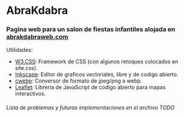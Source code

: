 # AbraKdabra

### Pagina web para un salon de fiestas infantiles alojada en [abrakdabraweb.com](abrakdabraweb.com)


Utilidades:

* [W3.CSS](https://www.w3schools.com): Framework de CSS (con algunos retoques colocados en site.css).
* [Inkscape](https://inkscape.org/es/): Editor de graficos vectoriales, libre y de codigo abierto.
* [cwebp](https://developers.google.com/speed/webp/): Conversor de formato de jpeg/png a webp.
* [Leaflet](https://leafletjs.com): Libreria de JavaScript de codigo abierto para mapas interactivos.

###### Lista de problemas y futuras implementaciones en el archivo TODO
